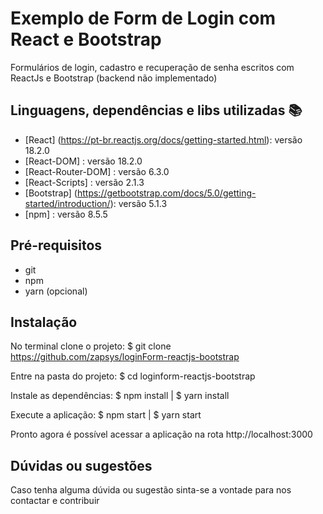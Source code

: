 # Exemplo de Form de Login com React e Bootstrap
Formulários de login, cadastro e recuperação de senha escritos com ReactJs e Bootstrap (backend não implementado)

## Linguagens, dependências e libs utilizadas :books:

- [React] (https://pt-br.reactjs.org/docs/getting-started.html): versão 18.2.0
- [React-DOM] : versão 18.2.0
- [React-Router-DOM] : versão 6.3.0
- [React-Scripts] : versão 2.1.3
- [Bootstrap] (https://getbootstrap.com/docs/5.0/getting-started/introduction/): versão 5.1.3
- [npm] : versão 8.5.5

## Pré-requisitos
- git
- npm
- yarn (opcional)

## Instalação
No terminal clone o projeto:
$ git clone https://github.com/zapsys/loginForm-reactjs-bootstrap

Entre na pasta do projeto:
$ cd loginform-reactjs-bootstrap

Instale as dependências:
$ npm install | $ yarn install

Execute a aplicação:
$ npm start | $ yarn start

Pronto agora é possível acessar a aplicação na rota http://localhost:3000

## Dúvidas ou sugestões
Caso tenha alguma dúvida ou sugestão sinta-se a vontade para nos contactar e contribuir

